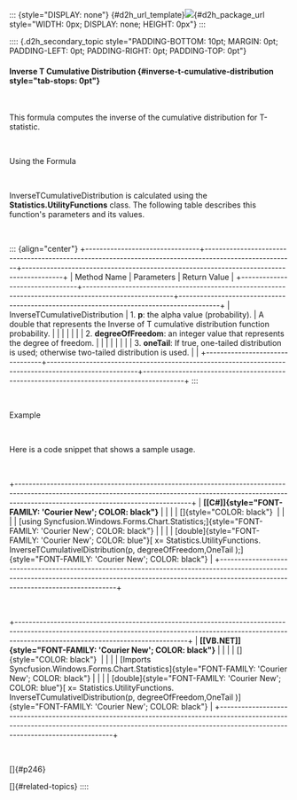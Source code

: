::: {style="DISPLAY: none"}
[](ms-xhelp:///?Id=d2h_url_template){#d2h_url_template}![](!package_url!){#d2h_package_url style="WIDTH: 0px; DISPLAY: none; HEIGHT: 0px"}
:::

:::: {.d2h_secondary_topic style="PADDING-BOTTOM: 10pt; MARGIN: 0pt; PADDING-LEFT: 0pt; PADDING-RIGHT: 0pt; PADDING-TOP: 0pt"}
#### Inverse T Cumulative Distribution {#inverse-t-cumulative-distribution style="tab-stops: 0pt"}

 

This formula computes the inverse of the cumulative distribution for T-statistic.

 

Using the Formula

 

InverseTCumulativeDistribution is calculated using the **Statistics.UtilityFunctions** class. The following table describes this function\'s parameters and its values.

 

::: {align="center"}
+--------------------------------+-------------------------------------------------------------------------------------------------------+-----------------------------------------------------------------------------------------+
| Method Name                    | Parameters                                                                                            | Return Value                                                                            |
+--------------------------------+-------------------------------------------------------------------------------------------------------+-----------------------------------------------------------------------------------------+
| InverseTCumulativeDistribution | 1\. **p**: the alpha value (probability).                                                             | A double that represents the Inverse of T cumulative distribution function probability. |
|                                |                                                                                                       |                                                                                         |
|                                | 2\. **degreeOfFreedom**: an integer value that represents the degree of freedom.                      |                                                                                         |
|                                |                                                                                                       |                                                                                         |
|                                | 3\. **oneTail**: If true, one-tailed distribution is used; otherwise two-tailed distribution is used. |                                                                                         |
+--------------------------------+-------------------------------------------------------------------------------------------------------+-----------------------------------------------------------------------------------------+
:::

 

Example

 

Here is a code snippet that shows a sample usage.

 

+-------------------------------------------------------------------------------------------------------------------------------------------------------------------------------------------------------------+
| **[\[C#\]]{style="FONT-FAMILY: 'Courier New'; COLOR: black"}**                                                                                                                                              |
|                                                                                                                                                                                                             |
| []{style="COLOR: black"}                                                                                                                                                                                    |
|                                                                                                                                                                                                             |
| [using Syncfusion.Windows.Forms.Chart.Statistics;]{style="FONT-FAMILY: 'Courier New'; COLOR: black"}                                                                                                        |
|                                                                                                                                                                                                             |
| [double]{style="FONT-FAMILY: 'Courier New'; COLOR: blue"}[ x= Statistics.UtilityFunctions. InverseTCumulativelDistribution(p, degreeOfFreedom,OneTail );]{style="FONT-FAMILY: 'Courier New'; COLOR: black"} |
+-------------------------------------------------------------------------------------------------------------------------------------------------------------------------------------------------------------+

 

+------------------------------------------------------------------------------------------------------------------------------------------------------------------------------------------------------------+
| **[\[VB.NET\]]{style="FONT-FAMILY: 'Courier New'; COLOR: black"}**                                                                                                                                         |
|                                                                                                                                                                                                            |
| []{style="COLOR: black"}                                                                                                                                                                                   |
|                                                                                                                                                                                                            |
| [Imports Syncfusion.Windows.Forms.Chart.Statistics]{style="FONT-FAMILY: 'Courier New'; COLOR: black"}                                                                                                      |
|                                                                                                                                                                                                            |
| [double]{style="FONT-FAMILY: 'Courier New'; COLOR: blue"}[ x= Statistics.UtilityFunctions. InverseTCumulativelDistribution(p, degreeOfFreedom,OneTail )]{style="FONT-FAMILY: 'Courier New'; COLOR: black"} |
+------------------------------------------------------------------------------------------------------------------------------------------------------------------------------------------------------------+

 

[]{#p246} 

[]{#related-topics}
::::
